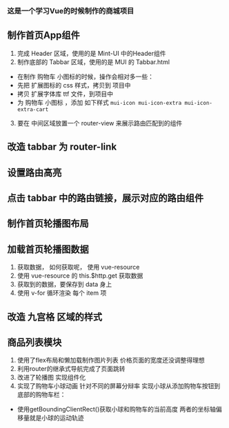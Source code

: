 ### 这是一个学习Vue的时候制作的商城项目

## 制作首页App组件
1. 完成 Header 区域，使用的是 Mint-UI 中的Header组件
2. 制作底部的 Tabbar 区域，使用的是 MUI 的 Tabbar.html
 + 在制作 购物车 小图标的时候，操作会相对多一些：
 + 先把 扩展图标的 css 样式，拷贝到 项目中
 + 拷贝 扩展字体库 ttf 文件，到项目中
 + 为 购物车 小图标 ，添加 如下样式 `mui-icon mui-icon-extra mui-icon-extra-cart`
3. 要在 中间区域放置一个 router-view 来展示路由匹配到的组件

## 改造 tabbar 为 router-link

## 设置路由高亮

## 点击 tabbar 中的路由链接，展示对应的路由组件

## 制作首页轮播图布局

## 加载首页轮播图数据
1. 获取数据， 如何获取呢， 使用 vue-resource
2. 使用 vue-resource 的 this.$http.get 获取数据
3. 获取到的数据，要保存到 data 身上
4. 使用 v-for 循环渲染 每个 item 项

## 改造 九宫格 区域的样式

## 商品列表模块
1. 使用了flex布局和懒加载制作图片列表 价格页面的宽度还没调整得理想
2. 利用router的继承式导航完成了页面跳转
3. 改进了轮播图 实现组件化
4. 实现了购物车小球动画 针对不同的屏幕分辩率 实现小球从添加购物车按钮到底部的购物车栏：
+ 使用getBoundingClientRect()获取小球和购物车的当前高度 两者的坐标轴偏移量就是小球的运动轨迹
